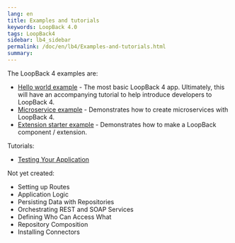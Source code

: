 ```yaml
---
lang: en
title: Examples and tutorials
keywords: LoopBack 4.0
tags: LoopBack4
sidebar: lb4_sidebar
permalink: /doc/en/lb4/Examples-and-tutorials.html
summary:
---
```


The LoopBack 4 examples are:
- [Hello world example](LoopBack4-Hello-World.html) - The most basic LoopBack 4 app. Ultimately, this will have an accompanying tutorial to help introduce developers to LoopBack 4.
- [Microservice example](LoopBack4-microservice-example.html) - Demonstrates how to create microservices with LoopBack 4.
- [Extension starter example](LoopBack4-extension-starter.html) - Demonstrates how to make a LoopBack component / extension.

Tutorials:
- [Testing Your Application](Testing-your-application.html)

Not yet created:

- Setting up Routes
- Application Logic
- Persisting Data with Repositories
- Orchestrating REST and SOAP Services
- Defining Who Can Access What
- Repository Composition
- Installing Connectors
